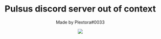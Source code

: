 <div align="center">
  <h1>Pulsus discord server out of context</h1>
  <p>Made by Plextora#0033</p>
  <img src="https://plextora.is-from.space/r/6YkChcg7gB.png">
</div>
